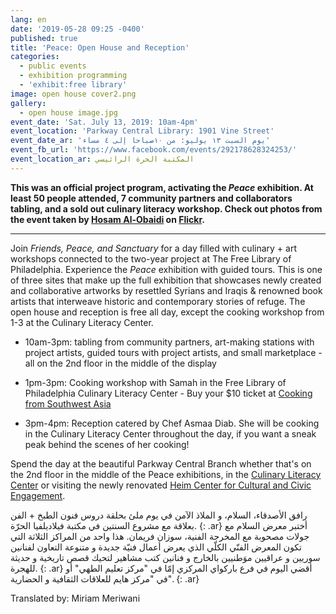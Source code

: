 ```yaml
---
lang: en
date: '2019-05-28 09:25 -0400'
published: true
title: 'Peace: Open House and Reception'
categories:
  - public events
  - exhibition programming
  - 'exhibit:free library'
image: open house cover2.png
gallery:
  - open house image.jpg
event_date: 'Sat. July 13, 2019: 10am-4pm'
event_location: 'Parkway Central Library: 1901 Vine Street'
event_date_ar: 'يوم السبت ١٣ يوليو: من ١٠صباحا إلى ٤ مساء'
event_fb_url: 'https://www.facebook.com/events/292178628324253/'
event_location_ar: المكتبة الحرة الرائيسي
---
```

**This was an official project program, activating the _Peace_ exhibition. At least 50 people attended, 7 community partners and collaborators tabling, and a sold out culinary literacy workshop. Check out photos from the event taken by [Hosam Al-Obaidi](https://www.facebook.com/Say-Cheese-106758220748744/) on [Flickr](https://www.flickr.com/gp/154354320@N05/78wbNp).**


<hr/>


Join _Friends, Peace, and Sanctuary_ for a day filled with culinary + art workshops connected to the two-year project at The Free Library of Philadelphia. Experience the _Peace_ exhibition with guided tours. This is one of three sites that make up the full exhibition that showcases newly created and collaborative artworks by resettled Syrians and Iraqis & renowned book artists that interweave historic and contemporary stories of refuge. The open house and reception is free all day, except the cooking workshop from 1-3 at the Culinary Literacy Center.

- 10am-3pm: tabling from community partners, art-making stations with project artists, guided tours with project artists, and small marketplace - all on the 2nd floor in the middle of the display

- 1pm-3pm: Cooking workshop with Samah in the Free Library of Philadelphia Culinary Literacy Center - Buy your $10 ticket at [Cooking from Southwest Asia](https://www.facebook.com/events/689303828179655/)

- 3pm-4pm: Reception catered by Chef Asmaa Diab. She will be cooking in the Culinary Literacy Center throughout the day, if you want a sneak peak behind the scenes of her cooking!


Spend the day at the beautiful Parkway Central Branch whether that's on the 2nd floor in the middle of the Peace exhibitions, in the [Culinary Literacy Center](https://libwww.freelibrary.org/programs/culinary/) or visiting the newly renovated [Heim Center for Cultural and Civic Engagement](https://libwww.freelibrary.org/blog/post/3712).

رافق الأصدقاء، السلام، و الملاذ الآمن في يوم ملئ بحلقة دروس فنون الطبخ + الفن بعلاقة مع مشروع السنتين في مكتبة فيلاديلفيا الحرّة.
{: .ar}
أختبر معرض السلام مع جولات مصحوبة مع المخرجة الفنية، سوزان فريمان. هذا واحد من المراكز الثلاثة التي تكون المعرض الفنّي الكلّي الذي يعرض أعمال فنيّة جديدة و متنوعة التعاون لفنانين سوريين و عراقيين موَطنيين بالخارج و فنانين كتب مشاهير لتحيك قصص تاريخية و حديثة للهجرة.
{: .ar}
أقضي اليوم في فرع باركواي المركزي إمّا في "مركز تعليم الطهي" أو في "مركز هايم للعلاقات الثقافية و الحضارية".
{: .ar}

Translated by: Miriam Meriwani
